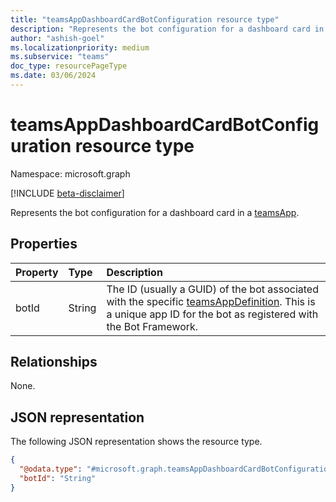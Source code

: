 ```yaml
---
title: "teamsAppDashboardCardBotConfiguration resource type"
description: "Represents the bot configuration for a dashboard card in a teamsApp."
author: "ashish-goel"
ms.localizationpriority: medium
ms.subservice: "teams"
doc_type: resourcePageType
ms.date: 03/06/2024
---
```


# teamsAppDashboardCardBotConfiguration resource type

Namespace: microsoft.graph

[!INCLUDE [beta-disclaimer](../../includes/beta-disclaimer.md)]

Represents the bot configuration for a dashboard card in a [teamsApp](teamsapp.md).

## Properties

|Property|Type|Description|
|:---|:---|:---|
| botId | String | The ID (usually a GUID) of the bot associated with the specific [teamsAppDefinition](teamsappdefinition.md). This is a unique app ID for the bot as registered with the Bot Framework. |

## Relationships

None.

## JSON representation

The following JSON representation shows the resource type.
<!-- {
  "blockType": "resource",
  "@odata.type": "microsoft.graph.teamsAppDashboardCardBotConfiguration"
}
-->
``` json
{
  "@odata.type": "#microsoft.graph.teamsAppDashboardCardBotConfiguration",
  "botId": "String"
}
```
